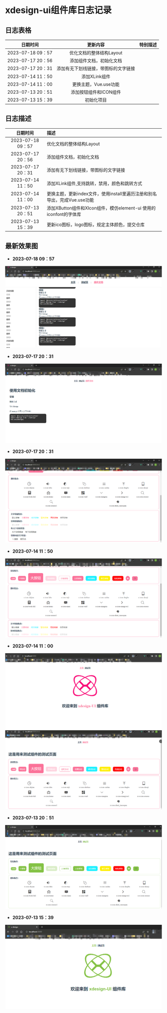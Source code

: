 # xdesign-ui组件库日志记录
## 日志表格
|日期时间|更新内容|特别描述|
| :---: | :---: | :---: |
|2023-07-18 09：57|优化文档的整体结构Layout||
|2023-07-17 20：56|添加组件文档，初始化文档||
|2023-07-17 20：31|添加有无下划线链接，带图标的文字链接||
|2023-07-14 11：50|添加XLink组件||
|2023-07-14 11：00|更换主题，Vue.use功能||
|2023-07-13 20：51|添加按钮组件和ICON组件||
|2023-07-13 15：39|初始化项目||

## 日志描述
|日期时间|描述|
| :---: | :--- |
|2023-07-18 09：57|优化文档的整体结构Layout||
|2023-07-17 20：56|添加组件文档，初始化文档||
|2023-07-17 20：31|添加有无下划线链接，带图标的文字链接||
|2023-07-14 11：50|添加XLink组件,支持跳转，禁用，颜色和跳转方式|
|2023-07-14 11：00|更换主题，更新index文件，使用install里遍历注册和别名导出，完成Vue.use功能|
|2023-07-13 20：51|添加XButton组件和XIcon组件，模仿element-ui 使用的iconfont的字体库|
|2023-07-13 15：39|更新ico图标，logo图标，规定主体颜色，提交仓库|


## 最新效果图
- **2023-07-18 09：57**

<img src="./mdImg/user-layout.png">

- **2023-07-17 20：31**

<img src="./mdImg/user-init.png">

- **2023-07-17 20：31**

<img src="./mdImg/link-icon.png">

- **2023-07-14 11：50**

<img src="./mdImg/link.png">

- **2023-07-14 11：00**

<img src="./mdImg/theme-main.png">
<img src="./mdImg/theme-test.png">

- **2023-07-13 20：51**

<img src="./mdImg/button+icon.png">

- **2023-07-13 15：39**

<img src="./mdImg/init.png">